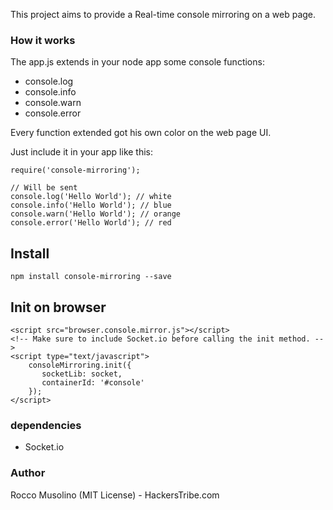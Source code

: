 This project aims to provide a Real-time console mirroring on a web page. 

### How it works

The app.js extends in your node app some console functions:
- console.log
- console.info
- console.warn
- console.error

Every function extended got his own color on the web page UI.

Just include it in your app like this:

    require('console-mirroring');

    // Will be sent
    console.log('Hello World'); // white
    console.info('Hello World'); // blue
    console.warn('Hello World'); // orange
    console.error('Hello World'); // red

## Install

    npm install console-mirroring --save

## Init on browser

	<script src="browser.console.mirror.js"></script>
	<!-- Make sure to include Socket.io before calling the init method. -->
	<script type="text/javascript">
        consoleMirroring.init({
           socketLib: socket,
           containerId: '#console' 
        });
	</script>


### dependencies

- Socket.io

### Author

Rocco Musolino (MIT License) - HackersTribe.com